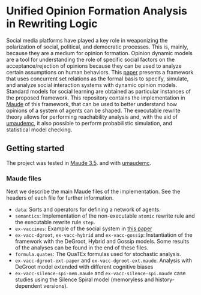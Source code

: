 # Unified Opinion Formation Analysis in Rewriting Logic

Social media platforms have played a key role in weaponizing the polarization
of social, political, and democratic processes. This is, mainly, because they
are a medium for opinion formation. Opinion dynamic models are a tool for
understanding the role of specific social factors on the acceptance/rejection
of opinions because they can be used to analyze certain assumptions on human
behaviors. This [paper](./paper.pdf) presents a framework that uses concurrent
set relations as the formal basis to specify, simulate, and analyze social
interaction systems with dynamic opinion models. Standard models for social
learning are obtained as particular instances of the proposed framework. This
repository contains the implementation in
[Maude](https://maude.cs.illinois.edu/w/index.php/The_Maude_System) of this
framework, that can be used to better understand how opinions of a system of
agents can be shaped. The executable rewrite theory allows for performing 
reachability analysis and, with the aid of
[umaudemc](https://github.com/fadoss/umaudemc), it also possible to perform
probabilistic simulation, and statistical model checking.


## Getting started

The project was tested in [Maude 3.5](https://maude.cs.illinois.edu/wiki/The_Maude_System).
and with [umaudemc](https://github.com/fadoss/umaudemc). 

### Maude files

Next we describe the main Maude files of the implementation. 
See the headers of each file for further information.

- `data`: Sorts and operators for defining a network of agents. 
- `semantics`: Implementation of the non-executable `atomic` rewrite rule
  and the executable rewrite rule `step`. 
- `ex-vaccines`: Example of the social system in [this paper](./paper.pdf)
- `ex-vacc-dgroot`, `ex-vacc-hybrid` and `ex-vacc-gossip`: Instantiation of the
  framework with the DeGroot, Hybrid and Gossip models. Some results of the
  analyses can be found in the end of these files. 
- `formula.quates`: The QuaTEx formulas used for stochastic analysis. 
- `ex-vacc-dgroot-ext-paper` and `ex-vacc-dgroot-ext.maude`:  Analysis with
  DeGroot model extended with different cognitive biases
- `ex-vacc-silence-spi-mem.maude` and `ex-vacc-silence-spi.maude` case studies
  using the  Silence Spiral model (memoryless and history-dependent versions). 
